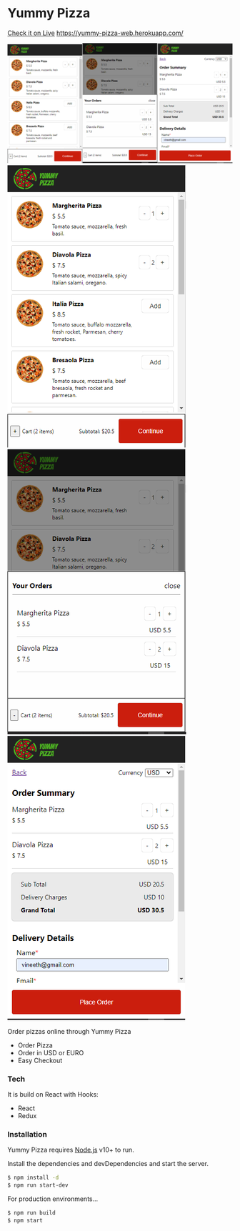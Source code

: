 # Yummy Pizza

[Check it on Live](https://yummy-pizza-web.herokuapp.com/) https://yummy-pizza-web.herokuapp.com/

![alt text](https://raw.githubusercontent.com/vineeth-pappu/yummy-pizza/master/src/images/Screenshot.png)
![alt text](https://raw.githubusercontent.com/vineeth-pappu/yummy-pizza/master/src/images/Capture.PNG)
![alt text](https://raw.githubusercontent.com/vineeth-pappu/yummy-pizza/master/src/images/Capture2.PNG)
![alt text](https://raw.githubusercontent.com/vineeth-pappu/yummy-pizza/master/src/images/Capture3.PNG)


Order pizzas online through Yummy Pizza

  - Order Pizza
  - Order in USD or EURO
  - Easy Checkout

### Tech

It is build on React with Hooks:
* React
* Redux


### Installation

Yummy Pizza requires [Node.js](https://nodejs.org/) v10+ to run.

Install the dependencies and devDependencies and start the server.

```sh
$ npm install -d
$ npm run start-dev
```

For production environments...

```sh
$ npm run build
$ npm start
```
